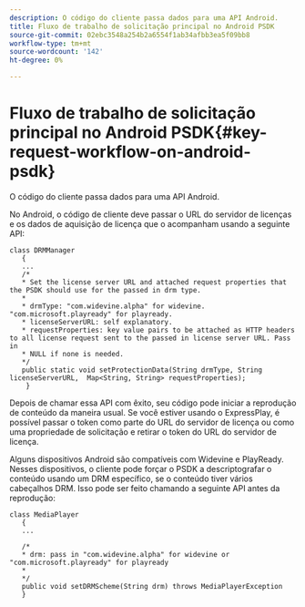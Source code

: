 ```yaml
---
description: O código do cliente passa dados para uma API Android.
title: Fluxo de trabalho de solicitação principal no Android PSDK
source-git-commit: 02ebc3548a254b2a6554f1ab34afbb3ea5f09bb8
workflow-type: tm+mt
source-wordcount: '142'
ht-degree: 0%

---
```


# Fluxo de trabalho de solicitação principal no Android PSDK{#key-request-workflow-on-android-psdk}

O código do cliente passa dados para uma API Android.

No Android, o código de cliente deve passar o URL do servidor de licenças e os dados de aquisição de licença que o acompanham usando a seguinte API:

```
class DRMManager 
   { 
   ... 
   /* 
   * Set the license server URL and attached request properties that the PSDK should use for the passed in drm type.  
   * 
   * drmType: "com.widevine.alpha" for widevine. "com.microsoft.playready" for playready. 
   * licenseServerURL: self explanatory.  
   * requestProperties: key value pairs to be attached as HTTP headers to all license request sent to the passed in license server URL. Pass in 
   * NULL if none is needed.  
   */ 
   public static void setProtectionData(String drmType, String licenseServerURL,  Map<String, String> requestProperties); 
    }
```

Depois de chamar essa API com êxito, seu código pode iniciar a reprodução de conteúdo da maneira usual. Se você estiver usando o ExpressPlay, é possível passar o token como parte do URL do servidor de licença ou como uma propriedade de solicitação e retirar o token do URL do servidor de licença.

Alguns dispositivos Android são compatíveis com Widevine e PlayReady. Nesses dispositivos, o cliente pode forçar o PSDK a descriptografar o conteúdo usando um DRM específico, se o conteúdo tiver vários cabeçalhos DRM. Isso pode ser feito chamando a seguinte API antes da reprodução:

```
class MediaPlayer 
   { 
   ... 
    
   /* 
   * drm: pass in "com.widevine.alpha" for widevine or "com.microsoft.playready" for playready 
   * 
   */ 
   public void setDRMScheme(String drm) throws MediaPlayerException 
   }
```
